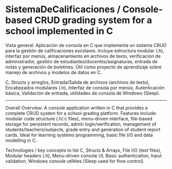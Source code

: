 # SistemaDeCalificaciones / Console-based CRUD grading system for a school implemented in C
Vista general:
Aplicación de consola en C que implementa un sistema CRUD para la gestión de calificaciones escolares. Incluye estructura modular (.h), interfaz por menús, almacenamiento en archivos de texto, verificación de administrador, gestión de estudiantes/docentes/asignaturas, entrada de notas y generación de boletines. Útil como proyecto de aprendizaje sobre manejo de archivos y modelos de datos en C.

C, Structs y arreglos, Entrada/Salida de archivos (archivos de texto), Encabezados modulares (.h), Interfaz de consola por menús, Autenticación básica, Validación de entrada, utilidades de consola de Windows (Sleep).

--------------------------------------------------------------------------------------------------------------------------------------------------------------------
Overall Overview:
A console application written in C that provides a complete CRUD system for a school grading platform. Features include: modular code structure (.h/.c files), menu-driven interface, file-based storage for persistent records, admin login/verification, management of students/teachers/subjects, grade entry and generation of student report cards. Ideal for learning systems programming, basic file I/O and data modelling in C.

Technologies / key concepts to list
C, Structs & Arrays, File I/O (text files), Modular headers (.h), Menu-driven console UI, Basic authentication, Input validation, Windows console utilities (Sleep used for flow control).
